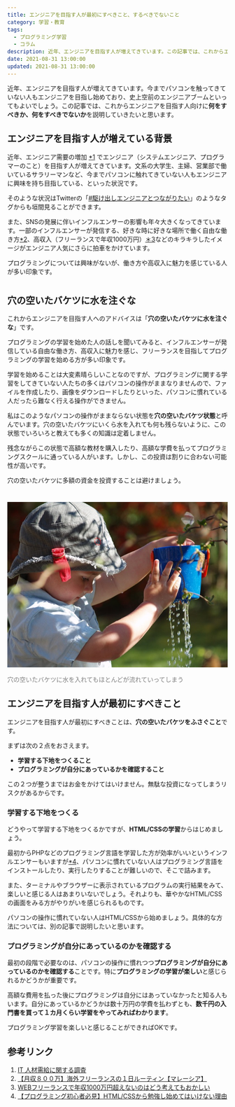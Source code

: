 ```yaml
---
title: エンジニアを目指す人が最初にすべきこと、するべきでないこと
category: 学習・教育
tags: 
  - プログラミング学習
  - コラム
description: 近年、エンジニアを目指す人が増えてきています。この記事では、これからエンジニアを目指す人向けに何をすべきか、何をすべきでないかを説明していきたいと思います。
date: 2021-08-31 13:00:00
updated: 2021-08-31 13:00:00
---
```

<p class="top-message">
近年、エンジニアを目指す人が増えてきています。今までパソコンを触ってきていない人もエンジニアを目指し始めており、史上空前のエンジニアブームといってもよいでしょう。この記事では、これからエンジニアを目指す人向けに<strong>何をすべきか、何をすべきでないか</strong>を説明していきたいと思います。
</p>

## エンジニアを目指す人が増えている背景

近年、エンジニア需要の増加 <a href="#ref1">*1</a> でエンジニア（システムエンジニア、プログラマーのこと）を目指す人が増えてきています。文系の大学生、主婦、営業部で働いているサラリーマンなど、今までパソコンに触れてきていない人もエンジニアに興味を持ち目指している、といった状況です。

そのような状況はTwitterの「<a href="https://twitter.com/search?q=%23%E9%A7%86%E3%81%91%E5%87%BA%E3%81%97%E3%82%A8%E3%83%B3%E3%82%B8%E3%83%8B%E3%82%A2%E3%81%A8%E3%81%A4%E3%81%AA%E3%81%8C%E3%82%8A%E3%81%9F%E3%81%84&src=typed_query" target="_blank">#駆け出しエンジニアとつながりたい</a>」のようなタグからも垣間見ることができます。

また、SNSの発展に伴いインフルエンサーの影響も年々大きくなってきています。一部のインフルエンサーが発信する、好きな時に好きな場所で働く自由な働き方<a href="#ref2">*2</a>、高収入（フリーランスで年収1000万円）<a href="#ref3">＊3</a>などのキラキラしたイメージがエンジニア人気にさらに拍車をかけています。

<div class="memo" style="margin-bottom: 40px;">プログラミングについては興味がないが、働き方や高収入に魅力を感じている人が多い印象です。</div>

## 穴の空いたバケツに水を注ぐな

これからエンジニアを目指す人へのアドバイスは「**穴の空いたバケツに水を注ぐな**」です。

プログラミングの学習を始めた人の話しを聞いてみると、インフルエンサーが発信している自由な働き方、高収入に魅力を感じ、フリーランスを目指してプログラミングの学習を始める方が多い印象です。

学習を始めることは大変素晴らしいことなのですが、プログラミングに関する学習をしてきていない人たちの多くはパソコンの操作がままなりませんので、ファイルを作成したり、画像をダウンロードしたりといった、パソコンに慣れている人だったら難なく行える操作ができません。

私はこのようなパソコンの操作がままならない状態を**穴の空いたバケツ状態**と呼んでいます。穴の空いたバケツにいくら水を入れても何も残らないように、この状態でいろいろと教えても多くの知識は定着しません。

残念ながらこの状態で高額な教材を購入したり、高額な学費を払ってプログラミングスクールに通っている人がいます。しかし、この投資は割りに合わない可能性が高いです。

<div class="memo" style="margin-bottom: 40px;">穴の空いたバケツに多額の資金を投資することは避けましょう。</div>

<img src="/images/child-392971_640.jpg" alt="穴の空いたバケツ">
<p style="color: gray;">穴の空いたバケツに水を入れてもほとんどが流れていってしまう</p>

## エンジニアを目指す人が最初にすべきこと
エンジニアを目指す人が最初にすべきことは、**穴の空いたバケツをふさぐこと**です。

まずは次の２点をおさえます。

- **学習する下地をつくること**
- **プログラミングが自分にあっているかを確認すること**

<div class="memo">この２つが整うまではお金をかけてはいけません。無駄な投資になってしまうリスクがあるからです。</div>

### 学習する下地をつくる
どうやって学習する下地をつくるかですが、**HTML/CSSの学習**からはじめましょう。

最初からPHPなどのプログラミング言語を学習した方が効率がいいというインフルエンサーもいますが<a href="#ref4">*4</a>、パソコンに慣れていない人はプログラミング言語をインストールしたり、実行したりすることが難しいので、そこで詰みます。

また、ターミナルやブラウザーに表示されているプログラムの実行結果をみて、楽しいと感じる人はあまりいないでしょう。それよりも、華やかなHTML/CSSの画面をみる方がやりがいを感じられるものです。

<div class="memo">パソコンの操作に慣れていない人はHTML/CSSから始めましょう。具体的な方法については、別の記事で説明したいと思います。</div>

### プログラミングが自分にあっているのかを確認する
最初の段階で必要なのは、パソコンの操作に慣れつつ**プログラミングが自分にあっているのかを確認する**ことです。特に**プログラミングの学習が楽しい**と感じられるかどうかが重要です。

高額な費用を払った後にプログラミングは自分にはあっていなかったと知る人もいます。自分にあっているかどうかは数十万円の学費を払わずとも、**数千円の入門書を買って１カ月くらい学習をやってみればわかります**。

<div class="memo">プログラミング学習を楽しいと感じることができればOKです。</div>

## 参考リンク
<ol>
<li id="ref1">
    <a href="https://www.meti.go.jp/policy/it_policy/jinzai/houkokusyo.pdf" target="_blank">IT 人材需給に関する調査</a>
</li>
<li id="ref2">
    <a href="https://www.youtube.com/watch?v=qt25fhF7fLo" target="_blank">【月収８００万】海外フリーランスの１日ルーティン【マレーシア】</a>
</li>
<li id="ref3">
    <a href="https://www.youtube.com/watch?v=LoXe8iFAsVs" target="_blank">WEBフリーランスで年収1000万円超えないのはどう考えてもおかしい</a>
</li>
<li id="ref4">
    <a href="https://www.youtube.com/watch?v=zfe-RkpShAg" target="_blank">【プログラミング初心者必見】HTML/CSSから勉強し始めてはいけない理由</a>
</li>
</ol>